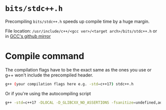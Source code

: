 # `bits/stdc++.h`
Precompiling `bits/stdc++.h` speeds up compile time by a huge margin.

File location: `/usr/include/c++/<gcc ver>/<target arch>/bits/stdc++.h` or in [GCC's github mirror](https://github.com/gcc-mirror/gcc/blob/master/libstdc%2B%2B-v3/include/precompiled/stdc%2B%2B.h)

# Compile command
The compilation flags have to be the exact same as the ones you use or g++ won't include the precompiled header.
```sh
g++ (your compilation flags here e.g. -std=c++17) stdc++.h
```
Or if you're using the autocompiling script
```sh
g++ -std=c++17 -DLOCAL -D_GLIBCXX_NO_ASSERTIONS -fsanitize=undefined,address -fsplit-stack -g stdc++.h
```
